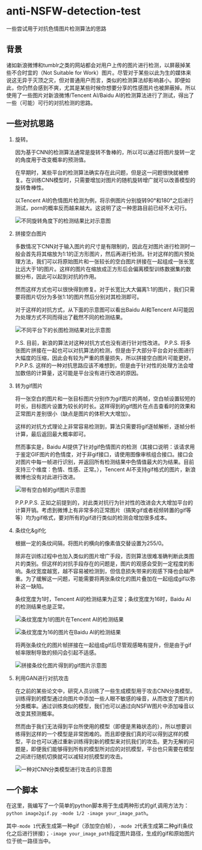 # anti-NSFW-detection-test
一些尝试用于对抗色情图片检测算法的思路

## 背景

诸如新浪微博和tumblr之类的网站都会对用户上传的图片进行检测，以屏蔽掉某些不合时宜的（Not Suitable for Work）图片。尽管对于某些以此为生的媒体来说这无异于灭顶之灾，但对普通用户而言，类似的检测算法却影响甚小。即便如此，你仍然会感到不爽，尤其是某些时候你想要分享的性感图片也被屏蔽掉。所以使用了一些图片对新浪微博/Tencent AI/Baidu AI的检测算法进行了测试，得出了一些（可能）可行的对抗检测的思路。

## 一些对抗思路

1. 旋转。

   因为基于CNN的检测算法通常是旋转不鲁棒的，所以可以通过将图片旋转一定的角度用于改变概率的预测值。
   
   在早期时，某些平台的检测算法确实存在此问题，但是这一问题很快就被修复。在训练CNN模型时，只需要增加对图片的随机旋转增广就可以改善模型的旋转鲁棒性。
   
   以Tencent AI的色情图片检测为例，将示例图片分别旋转90°和180°之后进行测试，porn的概率反而越来越大。这说明了这一种思路目前已经不太可行。
   
   ![不同旋转角度下的检测结果比对示意图](/images/image_at_different_degrees.jpg)
   
2. 拼接空白图片

   多数情况下CNN对于输入图片的尺寸是有限制的，因此在对图片进行检测时一般会首先将其缩放为1:1的正方形图片，然后再进行检测。针对这样的图片预处理方法，我们可以将原始图片和一张较长的空白图片拼接在一起组成一张长宽比远大于1的图片。这样的图片在缩放成正方形后会偏离模型训练数据集的数据分布，因此可以起到对抗的作用。
   
   然而这样方式也可以很快得到修复。对于长宽比大大偏离1:1的图片，我们只需要将图片切分为多张1:1的图片然后分别对其检测即可。
   
   对于这样的对抗方式，从下面的示意图可以看出Baidu AI和Tencent AI可能因为处理方式不同而得出了截然不同的检测结果。
   
   ![不同平台下的长图检测结果对比示意图](/images/leng_image_at_different_platforms.jpg)
   
   P.S. 目前，新浪的算法对这种对抗方式也没有进行针对性改进。
   P.P.S. 将多张图片拼接在一起也可以对抗算法的检测，但是由于大部分平台会对长图进行大幅度的压缩，因此会有较为严重的质量损失，所以拼接空白图片可能更好。
   P.P.P.S. 这样的一种对抗思路应该不难想到，但是由于针对性的处理方法会增加数倍的计算量，这可能是平台没有进行改进的原因。
  
3. 转为gif图片
   
   将一张空白的图片和一张目标图片分别作为gif图片的两帧，空白帧设置较短的时长，目标图片设置为较长的时长。这样得到的gif图片在点击查看时的效果和正常图片差别很小（缺点是图片的体积大大增加）。
   
   这样的对抗方式理论上非常容易检测到，算法只需要将gif逐帧解析，逐帧分析计算，最后返回最大概率即可。
   
   然而事实是，Baidu AI提供了针对gif色情图片的检测（其接口说明：该请求用于鉴定GIF图片的色情度，对于非gif接口，请使用图像审核组合接口。接口会对图片中每一帧进行识别，并返回所有检测结果中色情值最大的为结果。目前支持三个维度：色情、性感、正常。），Tencent AI不支持gif格式的图片，新浪微博也没有对此进行改进。
   
   ![带有空白帧的gif图片示意图](/images/model_1.gif)
   
   P.P.P.P.S. 正如之前提到的，对此类对抗行为针对性的改进会大大增加平台的计算开销。考虑到微博上有非常多的正常图片（搞笑gif或者视频转置的gif等等）均为gif格式，要对所有的gif进行类似的检测会增加很多成本。
   
4. 条纹化&gif化
   
   根据一定的条纹间隔，将图片的横向的像素值交替设置为255/0。
   
   除非在训练过程中也加入类似的图片增广手段，否则算法很难准确判断此类图片的类别。但这样的对抗手段存在的问题是，图片的观感会受到一定程度的影响。条纹宽度越宽，越不容易被检测到，但信息损失带来的观感下降也会越严重。为了缓解这一问题，可能需要将两张条纹化的图片叠加在一起组成gif以弥补这一缺陷。
   
   条纹宽度为1时，Tencent AI的检测结果为正常；条纹宽度为16时，Baidu AI的检测结果也是正常。
   
   ![条纹宽度为1的图片在Tencent AI的检测结果](/images/detection_result_at_tencent.png)
   
   ![条纹宽度为16的图片在Baidu AI的检测结果](/images/detection_result_at_baidu.png)
   
   将两张条纹化的图片帧拼接在一起组成gif后尽管观感略有提升，但是由于gif帧率限制导致的频闪会引起不适感。
   
   ![拼接条纹化图片得到的gif图片示意图](/images/model_2.gif)

5. 利用GAN进行对抗攻击

   在之前的某些论文中，研究人员训练了一些生成模型用于攻击CNN分类模型。训练得到的模型通过向图片中添加一些人眼不敏感的噪音，从而改变了图片的分类概率。通过训练类似的模型，我们也可以通过向NSFW图片中添加噪音以改变其预测概率。
   
   然而由于我们无法得到平台所使用的模型（即便是黑箱状态的），所以想要训练得到这样的一个模型是非常困难的。而且即便我们真的可以得到这样的模型，平台也可以通过重新训练得到新的模型来对抗我们的攻击。更为无解的问题是，即便我们能够得到所有的模型所对应的对抗模型，平台也只需要在模型之间进行随机切换就可以减轻对抗模型的攻击。
   
   ![一种对CNN分类模型进行攻击的示意图](/images/GAN_CNN.png)

## 一个脚本

在这里，我编写了一个简单的python脚本用于生成两种形式的gif,调用方法为：`python image2gif.py -mode 1/2 -image your_image_path`。

其中`-mode 1`代表生成第一种gif（添加空白帧），`-mode 2`代表生成第二种gif(条纹化之后进行拼接)；`-image your_image_path`指定图片路径，生成的gif和原始图片位于统一路径当中。
